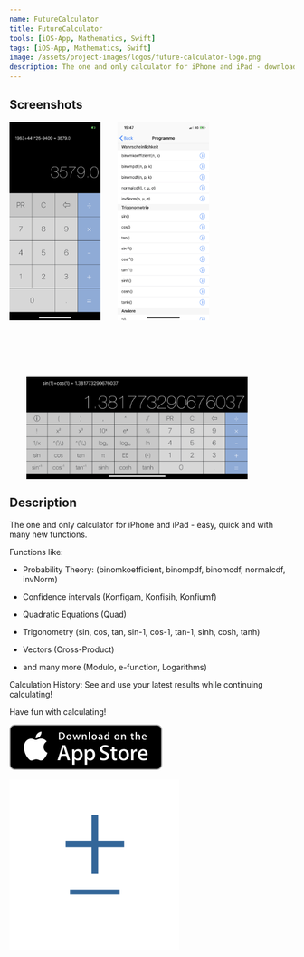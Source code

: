 ```yaml
---
name: FutureCalculator
title: FutureCalculator
tools: [iOS-App, Mathematics, Swift]
tags: [iOS-App, Mathematics, Swift]
image: /assets/project-images/logos/future-calculator-logo.png
description: The one and only calculator for iPhone and iPad - download on the App Store.
---
```


## Screenshots

<div style="content: '';clear: both;display: table;">
    <img src="/assets/project-images/future-calculator/IMG_0043.png" alt="FutureCalculator" style="float: left;height: 350px;"/>
    <img src="/assets/project-images/future-calculator/IMG_0044.png" alt="FutureCalculator" style="float: left;height: 350px;margin-left: 30px;"/>
    <img src="/assets/project-images/future-calculator/IMG_0045.png" alt="FutureCalculator" style="float: left;height: 180px;margin-left: 30px;margin-top:100px;"/>
</div>


## Description
The one and only calculator for iPhone and iPad - easy, quick and with many new functions.

Functions like:

- Probability Theory:
     (binomkoefficient, binompdf, binomcdf, normalcdf, invNorm)

- Confidence intervals
     (Konfigam, Konfisih, Konfiumf)

- Quadratic Equations
     (Quad)

- Trigonometry
     (sin, cos, tan, sin-1, cos-1, tan-1, sinh, cosh, tanh)

- Vectors
     (Cross-Product)

- and many more
     (Modulo, e-function, Logarithms)

Calculation History: See and use your latest results while continuing calculating!

Have fun with calculating!

<a href="https://geo.itunes.apple.com/us/app/futurecalculator/id997053533?mt=8" target="_blank"><img src="/assets/ios-images/Download_on_the_App_Store_Badge_US-UK_135x40.svg" /></a>

<img src="/assets/project-images/logos/future-calculator-logo.png" alt="FutureCalculator" width="300"/>
